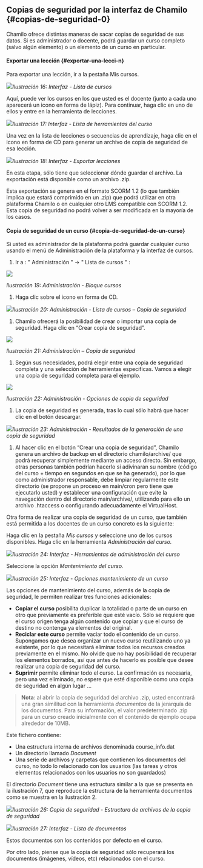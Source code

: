 ## Copias de seguridad por la interfaz de Chamilo {#copias-de-seguridad-0}

Chamilo ofrece distintas maneras de sacar copias de seguridad de sus datos. Si es administrador o docente, podrá guardar un curso completo (salvo algún elemento) o un elemento de un curso en particular.

#### Exportar una lección {#exportar-una-lecci-n}

Para exportar una lección, ir a la pestaña Mis cursos.

![](../assets/images123.png)*Ilustración 16: Interfaz - Lista de cursos*

Aquí, puede ver los cursos en los que usted es el docente (junto a cada uno aparecerá un icono en forma de lápiz). Para continuar, haga clic en uno de ellos y entre en la herramienta de lecciones.

![](../assets/images124.png)*Ilustración 17: Interfaz - Lista de herramientas del curso*

Una vez en la lista de lecciones o secuencias de aprendizaje, haga clic en el icono en forma de CD para generar un archivo de copia de seguridad de esa lección.

![](../assets/images125.png)*Ilustración 18: Interfaz - Exportar lecciones*

En esta etapa, sólo tiene que seleccionar dónde guardar el archivo. La exportación está disponible como un archivo .zip.

Esta exportación se genera en el formato SCORM 1.2 (lo que también implica que estará comprimido en un .zip) que podrá utilizar en otra plataforma Chamilo o en cualquier otro LMS compatible con SCORM 1.2\. Esta copia de seguridad no podrá volver a ser modificada en la mayoría de los casos.

#### **Copia de seguridad de un curso** {#copia-de-seguridad-de-un-curso}

Si usted es administrador de la plataforma podrá guardar cualquier curso usando el menú de Administración de la plataforma y la interfaz de cursos.

1. Ir a : &quot; Administración &quot; → &quot; Lista de cursos &quot; :

![](../assets/images126.png)

*Ilustración 19: Administración - Bloque cursos*

1. Haga clic sobre el icono en forma de CD.

![](../assets/images127.png)*Ilustración 20: Administración - Lista de cursos – Copia de seguridad*

1. Chamilo ofrecerá la posibilidad de crear o importar una copia de seguridad. Haga clic en “Crear copia de seguridad”.

![](../assets/images128.png)

*Ilustración 21: Administración – Copia de seguridad*

1. Según sus necesidades, podrá elegir entre una copia de seguridad completa y una selección de herramientas específicas. Vamos a elegir una copia de seguridad completa para el ejemplo.

![](../assets/images129.png)

*Ilustración 22: Administración - Opciones de copia de seguridad*

1. La copia de seguridad es generada, tras lo cual sólo habrá que hacer clic en el botón descargar.

![](../assets/images130.png)*Ilustración 23: Administración - Resultados de la generación de una copia de seguridad*

1. Al hacer clic en el botón “Crear una copia de seguridad”, Chamilo genera un archivo de backup en el directorio chamilo/archive/ que podrá recuperar simplemente mediante un acceso directo. Sin embargo, otras personas también podrían hacerlo si adivinaran su nombre (código del curso + tiempo en segundos en que se ha generado), por lo que como administrador responsable, debe limpiar regularmente este directorio (se propone un proceso en main/cron pero tiene que ejecutarlo usted) y establecer una configuración que evite la navegación dentro del directorio main/archive/, utilizando para ello un archivo .htaccess o configurando adecuadamente el VirtualHost.

Otra forma de realizar una copia de seguridad de un curso, que también está permitida a los docentes de un curso concreto es la siguiente:

Haga clic en la pestaña _Mis cursos_ y seleccione uno de los cursos disponibles. Haga clic en la herramienta _Administración del curso._

![](../assets/images131.png)*Ilustración 24: Interfaz - Herramientas de administración del curso*

Seleccione la opción _Mantenimiento del curso._

![](../assets/images132.png)*Ilustración 25: Interfaz - Opciones mantenimiento de un curso*

Las opciones de mantenimiento del curso, además de la copia de seguridad, le permiten realizar tres funciones adicionales:

- **Copiar el curso** posibilita duplicar la totalidad o parte de un curso en otro que previamente es preferible que esté vacío. Sólo se requiere que el curso origen tenga algún contenido que copiar y que el curso de destino no contenga ya elementos del original.
- **Reciclar este curso** permite vaciar todo el contenido de un curso. Supongamos que desea organizar un nuevo curso reutilizando uno ya existente, por lo que necesitará eliminar todos los recursos creados previamente en el mismo. No olvide que no hay posibilidad de recuperar los elementos borrados, así que antes de hacerlo es posible que desee realizar una copia de seguridad del curso.
- **Suprimir** permite eliminar todo el curso. La confirmación es necesaria, pero una vez eliminado, no espere que esté disponible como una copia de seguridad en algún lugar ...

> **Nota**: al abrir la copia de seguridad del archivo .zip, usted encontrará una gran similitud con la herramienta _documentos_ de la jerarquía de los documentos. Para su información, el valor predeterminado .zip para un curso creado inicialmente con el contenido de ejemplo ocupa alrededor de 10MB.

Este fichero contiene:

- Una estructura interna de archivos denominada course_info.dat
- Un directorio llamado _Document_
- Una serie de archivos y carpetas que contienen los documentos del curso, no todo lo relacionado con los usuarios (las tareas y otros elementos relacionados con los usuarios no son guardados)

El directorio _Document_ tiene una estructura similar a la que se presenta en la ilustración 7, que reproduce la estructura de la herramienta documentos como se muestra en la ilustración 2.

![](../assets/images133.png)*Ilustración 26: Copia de seguridad - Estructura de archivos de la copia de seguridad*

![](../assets/images134.png)*Ilustración 27: Interfaz - Lista de documentos*

Estos documentos son los contenidos por defecto en el curso.

Por otro lado, piense que la copia de seguridad sólo recuperará los documentos (imágenes, vídeos, etc) relacionados con el curso.
